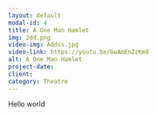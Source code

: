 ```yaml
---
layout: default
modal-id: 4
title: A One Man Hamlet
img: 2dd.png
video-img: Addss.jpg
video-link: https://youtu.be/bwAmEnZzKm8
alt: A One Man Hamlet
project-date: 
client:
category: Theatre
---
```

Hello world
